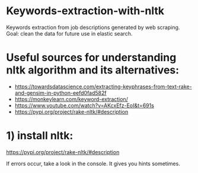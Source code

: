 # Keywords-extraction-with-nltk
Keywords extraction from job descriptions generated by web scraping. Goal: clean the data for future use in elastic search.

# Useful sources for understanding nltk algorithm and its alternatives:

- https://towardsdatascience.com/extracting-keyphrases-from-text-rake-and-gensim-in-python-eefd0fad582f
- https://monkeylearn.com/keyword-extraction/
- https://www.youtube.com/watch?v=AKcxEfz-EoI&t=691s
- https://pypi.org/project/rake-nltk/#description

# 1) install nltk:

https://pypi.org/project/rake-nltk/#description

If errors occur, take a look in the console. It gives you hints sometimes.

